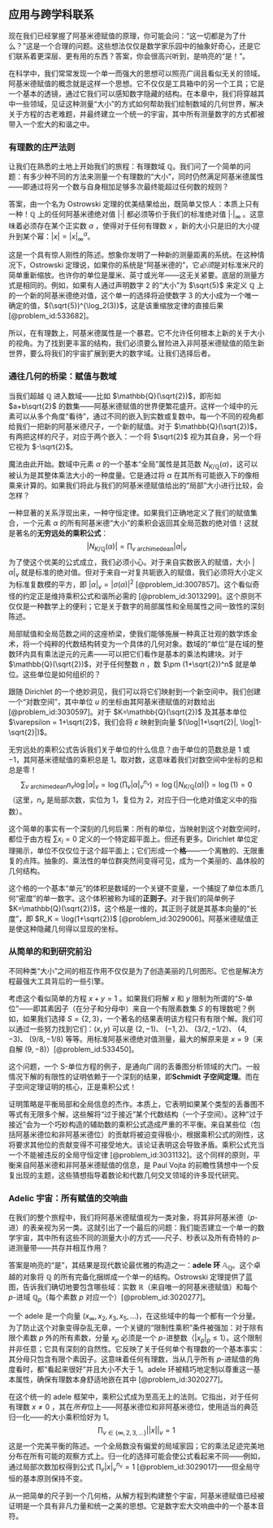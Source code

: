 ## 应用与跨学科联系

现在我们已经掌握了阿基米德赋值的原理，你可能会问：“这一切都是为了什么？”这是一个合理的问题。这些想法仅仅是数学家乐园中的抽象好奇心，还是它们联系着更深层、更有用的东西？答案，你会很高兴听到，是响亮的“是！”。

在科学中，我们常常发现一个单一而强大的思想可以照亮广阔且看似无关的领域。阿基米德赋值的概念就是这样一个思想。它不仅仅是工具箱中的另一个工具；它是一个基本的透镜，通过它我们可以感知数字隐藏的结构。在本章中，我们将穿越其中一些领域，见证这种测量“大小”的方式如何帮助我们绘制数域的几何世界，解决关于方程的古老难题，并最终建立一个统一的宇宙，其中所有测量数字的方式都被带入一个宏大的和谐之中。

### 有理数的庄严法则

让我们在熟悉的土地上开始我们的旅程：有理数域 $\mathbb{Q}$。我们问了一个简单的问题：有多少种不同的方法来测量一个有理数的“大小”，同时仍然满足阿基米德属性——即通过将另一个数与自身相加足够多次最终能超过任何数的规则？

答案，由一个名为 Ostrowski 定理的优美结果给出，既简单又惊人：本质上只有一种！$\mathbb{Q}$ 上的任何阿基米德绝对值 $|\cdot|$ 都必须等价于我们的标准绝对值 $|\cdot|_\infty$ 。这意味着必须存在某个正实数 $\alpha$ ，使得对于任何有理数 $x$ ，新的大小只是旧的大小提升到某个幂：$|x| = |x|_\infty^\alpha$。

这是一个具有惊人刚性的陈述。想象你发明了一种新的测量距离的系统。在这种情况下，Ostrowski 定理说，如果你的系统是“阿基米德的”，它*必须*是对标准米尺的简单重新缩放。也许你的单位是厘米、英寸或光年——这无关紧要。底层的测量方式是相同的。例如，如果有人通过声明数字 2 的“大小”为 $\sqrt{5}$ 来定义 $\mathbb{Q}$ 上的一个新的阿基米德绝对值，这个单一的选择将迫使数字 3 的大小成为一个唯一确定的值，$(\sqrt{5})^{\log_2(3)}$，这是该重缩放定律的直接后果 [@problem_id:533682]。

所以，在有理数上，阿基米德属性是一个暴君。它不允许任何根本上新的关于大小的视角。为了找到更丰富的结构，我们必须要么冒险进入非阿基米德赋值的陌生新世界，要么将我们的宇宙扩展到更大的数字域。让我们选择后者。

### 通往几何的桥梁：赋值与数域

当我们超越 $\mathbb{Q}$ 进入数域——比如 $\mathbb{Q}(\sqrt{2})$，即形如 $a+b\sqrt{2}$ 的数集——阿基米德赋值的世界便繁花盛开。这样一个域中的元素可以从多个角度“看待”，通过不同的嵌入到实数或复数中。每一个不同的视角都给我们一把新的阿基米德尺子，一个新的赋值。对于 $\mathbb{Q}(\sqrt{2})$，有两把这样的尺子，对应于两个嵌入：一个将 $\sqrt{2}$ 视为其自身，另一个将它视为 $-\sqrt{2}$。

魔法由此开始。数域中元素 $\alpha$ 的一个基本“全局”属性是其范数 $N_{K/\mathbb{Q}}(\alpha)$，这可以被认为是其整体乘法大小的一种度量。它是通过将 $\alpha$ 在其所有可能嵌入下的像相乘来计算的。如果我们将此与我们的阿基米德赋值给出的“局部”大小进行比较，会怎样？

一种显著的关系浮现出来，一种守恒定律。如果我们正确地定义了我们的赋值集合，一个元素 $\alpha$ 的所有阿基米德“大小”的乘积会返回其全局范数的绝对值！这就是著名的**无穷远处的乘积公式**：
$$|N_{K/\mathbb{Q}}(\alpha)| = \prod_{v \text{ archimedean}} |\alpha|_v$$
为了使这个优美的公式成立，我们必须小心。对于来自实数嵌入的赋值，大小 $|\alpha|_v$ 就是标准的绝对值。但对于来自一对复共轭嵌入的赋值，我们必须将大小定义为标准复数模的平方，即 $|\alpha|_v = |\sigma(\alpha)|^2$ [@problem_id:3007857]。这个看似奇怪的约定正是维持乘积公式和谐所必需的 [@problem_id:3013299]。这个原则不仅仅是一种数学上的便利；它是关于数字的局部属性和全局属性之间一致性的深刻陈述。

局部赋值和全局范数之间的这座桥梁，使我们能够施展一种真正壮观的数学炼金术，将一个纯粹的代数结构转变为一个具体的几何对象。数域的“单位”是在域的整数环内具有乘法逆元的元素——可以把它们看作是基本的乘法构建块。对于 $\mathbb{Q}(\sqrt{2})$，对于任何整数 $n$ ，数 $\pm (1+\sqrt{2})^n$ 就是单位。这些单位是如何组织的？

跟随 Dirichlet 的一个绝妙洞见，我们可以将它们映射到一个新空间中。我们创建一个“对数空间”，其中单位 $u$ 的坐标由其阿基米德赋值的对数给出 [@problem_id:3030597]。对于 $K=\mathbb{Q}(\sqrt{2})$ 及其基本单位 $\varepsilon = 1+\sqrt{2}$，我们会将 $\varepsilon$ 映射到向量 $(\log|1+\sqrt{2}|, \log|1-\sqrt{2}|)$。

无穷远处的乘积公式告诉我们关于单位的什么信息？由于单位的范数总是 $1$ 或 $-1$，其阿基米德赋值的乘积总是 $1$。取对数，这意味着我们对数空间中坐标的总和总是零！
$$ \sum_{v \text{ archimedean}} n_v \log|\alpha|_v = \log\left(\prod_{v} |\alpha|_v^{n_v}\right) = \log(|N_{K/\mathbb{Q}}(\alpha)|) = \log(1) = 0 $$
（这里，$n_v$ 是局部次数，实位为 1，复位为 2，对应于归一化绝对值定义中的指数）。

这个简单的事实有一个深刻的几何后果：所有的单位，当映射到这个对数空间时，都位于由方程 $\sum x_i = 0$ 定义的一个特定超平面上。但还有更多。Dirichlet 单位定理揭示，单位不仅仅位于这个超平面上；它们形成一个**格**——一个离散的、无限重复的点阵。抽象的、乘法性的单位群突然间变得可见，成为一个美丽的、晶体般的几何结构。

这个格的一个基本“单元”的体积是数域的一个关键不变量，一个捕捉了单位本质几何“密度”的单一数字。这个体积被称为域的**正则子**。对于我们的简单例子 $K=\mathbb{Q}(\sqrt{2})$，这个格是一维的，其正则子就是其基本向量的“长度”，即 $R_K = \log(1+\sqrt{2})$ [@problem_id:3029006]。阿基米德赋值正是使这种隐藏几何得以显现的坐标。

### 从简单的和到研究前沿

不同种类“大小”之间的相互作用不仅仅是为了创造美丽的几何图形。它也是解决方程最强大工具背后的一些引擎。

考虑这个看似简单的方程 $x+y=1$ 。如果我们将解 $x$ 和 $y$ 限制为所谓的“$S$-单位”——即其素因子（在分子和分母中）来自一个有限素数集 $S$ 的有理数呢？例如，如果我们选择 $S = \{2,3\}$，一个著名的结果表明该方程只有有限个解。我们可以通过一些努力找到它们：$(x,y)$ 可以是 $(2,-1)$、 $(-1,2)$、 $(3/2, -1/2)$、 $(4,-3)$、 $(9/8, -1/8)$ 等等。用标准阿基米德绝对值测量，最大的解原来是 $x=9$（来自解 $(9, -8)$）[@problem_id:533450]。

这个问题，一个 S-单位方程的例子，是通向广阔的丢番图分析领域的大门。一般情况下解的有限性的证明依赖于一个深刻的结果，即**Schmidt 子空间定理**。而在子空间定理证明的核心，正是乘积公式！

证明策略是平衡局部和全局信息的杰作。本质上，它表明如果某个类型的丢番图不等式有无限多个解，这些解将“过于接近”某个代数结构（一个子空间）。这种“过于接近”会为一个巧妙构造的辅助数的乘积公式造成严重的不平衡。来自某些位（包括阿基米德位和非阿基米德位）的贡献将被迫变得极小，根据乘积公式的刚性，这将要求其他位的贡献变得不可接受地大。该论证表明这会导致矛盾。乘积公式充当一个不能被违反的全局守恒定律 [@problem_id:3031132]。这个同样的原则，平衡来自阿基米德和非阿基米德赋值的信息，是 Paul Vojta 的前瞻性猜想中一个反复出现的主题，这些猜想指导着数论和代数几何交叉领域的许多现代研究。

### Adelic 宇宙：所有赋值的交响曲

在我们的整个旅程中，我们将阿基米德赋值视为一类对象，将其非阿基米德（$p$-进）的表亲视为另一类。这就引出了一个最后的问题：我们能否建立一个单一的数学宇宙，其中所有这些不同的测量大小的方式——尺子、秒表以及所有奇特的 $p$-进测量带——共存并相互作用？

答案是响亮的“是”，其结果是现代数论最优雅的构造之一：**adele 环** $\mathbb{A}_\mathbb{Q}$。这个卓越的对象将 $\mathbb{Q}$ 的所有完备化捆绑成一个单一的结构。Ostrowski 定理提供了蓝图，告诉我们确切地要包含哪些域：实数 $\mathbb{R}$（来自唯一的阿基米德赋值）和每个 $p$-进域 $\mathbb{Q}_p$（每个素数 $p$ 对应一个）[@problem_id:3020277]。

一个 adele 是一个向量 $(x_\infty, x_2, x_3, x_5, \dots)$，在这些域中的每一个都有一个分量。为了防止这个对象变得杂乱无章，一个关键的“限制性乘积”条件被强加：对于除有限个素数 $p$ 外的所有素数，分量 $x_p$ 必须是一个 $p$-进整数（$|x_p|_p \le 1$）。这个限制并非任意；它具有深刻的自然性。它反映了关于任何单个有理数的一个基本事实：其分母只包含有限个素因子。这意味着任何有理数，当从几乎所有 $p$-进赋值的角度看时，都“看起来很好”并且大小不大于 1。adele 环被精巧地定制以尊重这一基本属性，确保有理数本身舒适地嵌在其中 [@problem_id:3020277]。

在这个统一的 adele 框架中，乘积公式成为至高无上的法则。它指出，对于任何有理数 $x \neq 0$ ，其在*所有*位上——阿基米德位和非阿基米德位，使用适当的典范归一化——的大小乘积恰好为 1。
$$ \prod_{v \in \{\infty, 2, 3, \dots\}} ||x||_v = 1 $$
这是一个完美平衡的陈述。一个全局数没有偏爱的局域家园；它的乘法足迹完美地分布在所有可能的观察方式上。归一化的选择可能会使公式看起来不同——例如，通过局部次数加权得到公式 $\prod_v |x|_v^{n_v}=1$ [@problem_id:3029017]——但全局守恒的基本原则保持不变。

从一把简单的尺子到一个几何格，从解方程到构建整个宇宙，阿基米德赋值已经被证明是一个具有非凡力量和统一之美的思想。它是数字宏大交响曲中的一个基本音符。